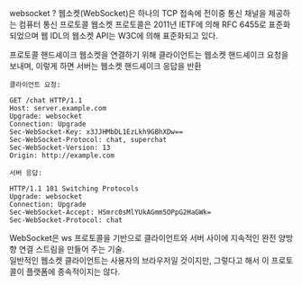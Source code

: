 

websocket ?
웹소켓(WebSocket)은 하나의 TCP 접속에 전이중 통신 채널을 제공하는 컴퓨터 통신 프로토콜
웹소켓 프로토콜은 2011년 IETF에 의해 RFC 6455로 표준화되었으며
웹 IDL의 웹소켓 API는 W3C에 의해 표준화되고 있다.


프로토콜 핸드셰이크
웹소켓을 연결하기 위해 클라이언트는 웹소켓 핸드셰이크 요청을 보내며,
이렇게 하면 서버는 웹소켓 핸드셰이크 응답을  반환

```
클라이언트 요청:

GET /chat HTTP/1.1
Host: server.example.com
Upgrade: websocket
Connection: Upgrade
Sec-WebSocket-Key: x3JJHMbDL1EzLkh9GBhXDw==
Sec-WebSocket-Protocol: chat, superchat
Sec-WebSocket-Version: 13
Origin: http://example.com
```

```
서버 응답:

HTTP/1.1 101 Switching Protocols
Upgrade: websocket
Connection: Upgrade
Sec-WebSocket-Accept: HSmrc0sMlYUkAGmm5OPpG2HaGWk=
Sec-WebSocket-Protocol: chat

```


WebSocket은 ws 프로토콜을 기반으로 클라이언트와 서버 사이에 지속적인 완전 양방향 연결 스트림을 만들어 주는 기술.  
일반적인 웹소켓 클라이언트는 사용자의 브라우저일 것이지만,
그렇다고 해서 이 프로토콜이 플랫폼에 종속적이지는 않다.
